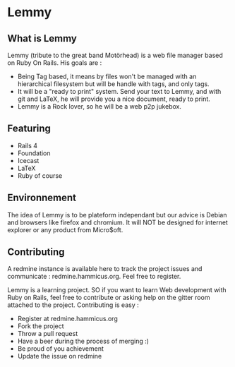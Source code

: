 # Lemmy

## What is Lemmy

Lemmy (tribute to the great band Motörhead) is a web file manager based on Ruby On Rails. His goals are :

- Being Tag based, it means by files won't be managed with an hierarchical filesystem but will be handle with tags, and only tags.
- It will be a "ready to print" system. Send your text to Lemmy, and with git and LaTeX, he will provide you a nice document, ready to print.
- Lemmy is a Rock lover, so he will be a web p2p jukebox.

## Featuring

- Rails 4
- Foundation
- Icecast
- LaTeX
- Ruby of course

## Environnement

The idea of Lemmy is to be plateform independant but our advice is Debian and browsers like firefox and chromium. It will NOT be designed for internet explorer or any product from Micro$oft.

## Contributing

A redmine instance is available here to track the project issues and communicate : redmine.hammicus.org. Feel free to register.

Lemmy is a learning project. SO if you want to learn Web development with Ruby on Rails, feel free to contribute or asking help on the gitter room attached to the project. Contributing is easy :

* Register at redmine.hammicus.org
* Fork the project
* Throw a pull request
* Have a beer during the process of merging :)
* Be proud of you achievement
* Update the issue on redmine
